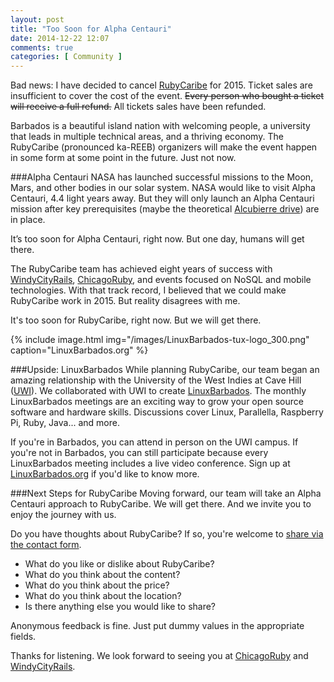 ```yaml
---
layout: post
title: "Too Soon for Alpha Centauri"
date: 2014-12-22 12:07
comments: true
categories: [ Community ]
---
```

Bad news&#58; I have decided to cancel [RubyCaribe](http://rubycaribe.com) for 2015. Ticket sales are insufficient to cover the cost of the event. <strike>Every person who bought a ticket will receive a full refund.</strike> All tickets sales have been refunded.

Barbados is a beautiful island nation with welcoming people, a university that leads in multiple technical areas, and a thriving economy. The RubyCaribe (pronounced ka-REEB) organizers will make the event happen in some form at some point in the future. Just not now.

<!--more--> 

###Alpha Centauri
NASA has launched successful missions to the Moon, Mars, and other bodies in our solar system. NASA would like to visit Alpha Centauri, 4.4 light years away. But they will only launch an Alpha Centauri mission after key prerequisites (maybe the theoretical [Alcubierre drive](http://en.wikipedia.org/wiki/Alcubierre_drive)) are in place.

It’s too soon for Alpha Centauri, right now. But one day, humans will get there.

The RubyCaribe team has achieved eight years of success with [WindyCityRails](http://windycityrails.org), [ChicagoRuby](http://chicagoruby.org), and events focused on NoSQL and mobile technologies. With that track record, I believed that we could make RubyCaribe work in 2015. But reality disagrees with me. 

It's too soon for RubyCaribe, right now. But we will get there.

{% include image.html img="/images/LinuxBarbados-tux-logo_300.png" caption="LinuxBarbados.org" %}

###Upside: LinuxBarbados
While planning RubyCaribe, our team began an amazing relationship with the University of the West Indies at Cave Hill ([UWI](http://www.cavehill.uwi.edu/)). We collaborated with UWI to create [LinuxBarbados](http://linuxbarbados.org). The monthly LinuxBarbados meetings are an exciting way to grow your open source software and hardware skills. Discussions cover Linux, Parallella, Raspberry Pi, Ruby, Java... and more.

If you're in Barbados, you can attend in person on the UWI campus. If you're not in Barbados, you can still participate because every LinuxBarbados meeting includes a live video conference. Sign up at [LinuxBarbados.org](http://linuxbarbados.org) if you'd like to know more.

###Next Steps for RubyCaribe
Moving forward, our team will take an Alpha Centauri approach to RubyCaribe. We will get there. And we invite you to enjoy the journey with us.

Do you have thoughts about RubyCaribe? If so, you're welcome to [share via the contact form](/contact).

* What do you like or dislike about RubyCaribe?
* What do you think about the content?
* What do you think about the price?
* What do you think about the location?
* Is there anything else you would like to share?

Anonymous feedback is fine. Just put dummy values in the appropriate fields.

Thanks for listening. We look forward to seeing you at  [ChicagoRuby](http://chicagoruby.org) and [WindyCityRails](http://windycityrails.org). 

